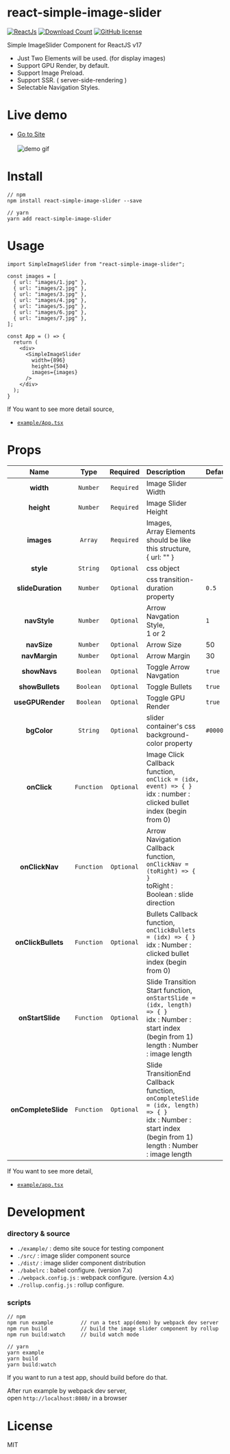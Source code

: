 # react-simple-image-slider

[![ReactJs][react-image]][react-url]
[![Download Count][download-image]][download-url]
[![GitHub license][license-image]][license-url]

[react-image]: https://img.shields.io/badge/ReactJS-%5E17.x-blue.svg
[react-url]: https://reactjs.org
[download-image]: http://img.shields.io/npm/dm/react-simple-image-slider.svg?style=flat
[download-url]: http://www.npmjs.com/package/react-simple-image-slider
[license-image]: https://img.shields.io/badge/license-MIT-blue.svg
[license-url]: https://github.com/kimcoder/react-simple-image-slider/blob/master/LICENSE

Simple ImageSlider Component for ReactJS v17<br>

- Just Two Elements will be used. (for display images)
- Support GPU Render, by default.
- Support Image Preload.
- Support SSR. ( server-side-rendering )
- Selectable Navigation Styles.

# Live demo

- <a href="https://kimcoder.github.io/react-simple-image-slider" target="_blank">Go to Site</a><br><br>
  ![demo gif](https://github.com/kimcoder/react-simple-image-slider/raw/master/demo.gif)

# Install

```
// npm
npm install react-simple-image-slider --save

// yarn
yarn add react-simple-image-slider
```

# Usage

```
import SimpleImageSlider from "react-simple-image-slider";

const images = [
  { url: "images/1.jpg" },
  { url: "images/2.jpg" },
  { url: "images/3.jpg" },
  { url: "images/4.jpg" },
  { url: "images/5.jpg" },
  { url: "images/6.jpg" },
  { url: "images/7.jpg" },
];

const App = () => {
  return (
    <div>
      <SimpleImageSlider
        width={896}
        height={504}
        images={images}
      />
    </div>
  );
}
```

If You want to see more detail source,<br>

- [`example/App.tsx`](https://github.com/kimcoder/react-simple-image-slider/blob/master/example/App.tsx)<br>

# Props

|        Name         |    Type    |  Required  | Description                                                                                                                                                       | Default   |
| :-----------------: | :--------: | :--------: | :---------------------------------------------------------------------------------------------------------------------------------------------------------------- | :-------- |
|      **width**      |  `Number`  | `Required` | Image Slider Width                                                                                                                                                |           |
|     **height**      |  `Number`  | `Required` | Image Slider Height                                                                                                                                               |           |
|     **images**      |  `Array`   | `Required` | Images,<br>Array Elements should be like this structure,<br>{ url: "" }                                                                                           |           |
|      **style**      |  `String`  | `Optional` | css object                                                                                                                                                        |           |
|  **slideDuration**  |  `Number`  | `Optional` | css transition-duration property                                                                                                                                  | `0.5`     |
|    **navStyle**     |  `Number`  | `Optional` | Arrow Navgation Style,<br>1 or 2                                                                                                                                  | `1`       |
|     **navSize**     |  `Number`  | `Optional` | Arrow Size                                                                                                                                                        | 50        |
|    **navMargin**    |  `Number`  | `Optional` | Arrow Margin                                                                                                                                                      | 30        |
|    **showNavs**     | `Boolean`  | `Optional` | Toggle Arrow Navgation                                                                                                                                            | `true`    |
|   **showBullets**   | `Boolean`  | `Optional` | Toggle Bullets                                                                                                                                                    | `true`    |
|  **useGPURender**   | `Boolean`  | `Optional` | Toggle GPU Render                                                                                                                                                 | `true`    |
|     **bgColor**     |  `String`  | `Optional` | slider container's css background-color property                                                                                                                  | `#000000` |
|     **onClick**     | `Function` | `Optional` | Image Click Callback function,<br>`onClick = (idx, event) => { }`<br>idx : number : clicked bullet index (begin from 0)                                           |           |
|   **onClickNav**    | `Function` | `Optional` | Arrow Navigation Callback function,<br>`onClickNav = (toRight) => { }`<br>toRight : Boolean : slide direction                                                     |           |
| **onClickBullets**  | `Function` | `Optional` | Bullets Callback function,<br>`onClickBullets = (idx) => { }`<br>idx : Number : clicked bullet index (begin from 0)                                               |           |
|  **onStartSlide**   | `Function` | `Optional` | Slide Transition Start function,<br>`onStartSlide = (idx, length) => { }`<br>idx : Number : start index (begin from 1)<br>length : Number : image length          |           |
| **onCompleteSlide** | `Function` | `Optional` | Slide TransitionEnd Callback function,<br>`onCompleteSlide = (idx, length) => { }`<br>idx : Number : start index (begin from 1)<br>length : Number : image length |           |

If You want to see more detail,<br>

- [`example/app.tsx`](https://github.com/kimcoder/react-simple-image-slider/blob/master/example/App.tsx)<br>

# Development

### directory & source

- `./example/` : demo site souce for testing component
- `./src/` : image slider component source
- `./dist/` : image slider component distribution
- `./babelrc` : babel configure. (version 7.x)
- `./webpack.config.js` : webpack configure. (version 4.x)
- `./rollup.config.js` : rollup configure.

### scripts

```
// npm
npm run example         // run a test app(demo) by webpack dev server
npm run build           // build the image slider component by rollup
npm run build:watch     // build watch mode

// yarn
yarn example
yarn build
yarn build:watch
```

If you want to run a test app, should build before do that.<br>

After run example by webpack dev server,<br>
open `http://localhost:8080/` in a browser<br>

# License

MIT
